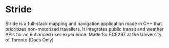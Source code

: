 # Stride
Stride is a full-stack mapping and navigation application made in C++ that prioritizes non-motorized travellers. It integrates public transit and weather APIs for an enhanced user experience. Made for ECE297 at the University of Toronto (Docs Only)
